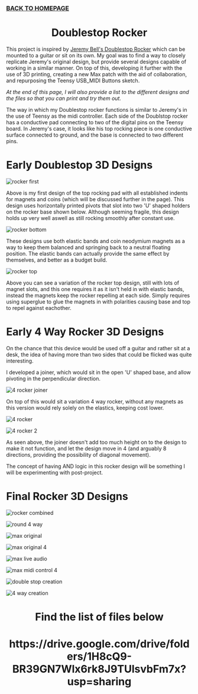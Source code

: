 ### [BACK TO HOMEPAGE](https://ejwilcoxprojects.github.io)

<h1 align="center">Doublestop Rocker</h1>


This project is inspired by [Jeremy Bell's Doublestop Rocker](https://www.youtube.com/watch?v=v0ewoMDygK0) which can be mounted to a guitar or sit on its own. My goal was to find a way to closely replicate Jeremy's original design, but provide several designs capable of working in a similar manner. On top of this, developing it further with the use of 3D printing, creating a new Max patch with the aid of collaboration, and repurposing the Teensy USB_MIDI Buttons sketch.

*At the end of this page, I will also provide a list to the different designs and the files so that you can print and try them out.*

The way in which my Doublestop rocker functions is similar to Jeremy's in the use of Teensy as the midi controller. Each side of the Doublstop rocker has a conductive pad connecting to two of the digital pins on the Teensy board. In Jeremy's case, it looks like his top rocking piece is one conductive surface connected to ground, and the base is connected to two different pins.

# Early Doublestop 3D Designs

![rocker first](https://i.ibb.co/CzrPGDZ/Double-Stop-Rocker-Top-Variation-3-2022-Jul-31-10-47-06-AM-000-Customized-View6365680705-png-alpha.png)

Above is my first design of the top rocking pad with all established indents for magnets and coins (which will be discussed further in the page).
This design uses horizontally printed pivots that slot into two 'U' shaped holders on the rocker base shown below. Although seeming fragile, this design holds up very well aswell as still rocking smoothly after constant use. 

![rocker bottom](https://i.ibb.co/12x50jS/Rocker-base-design-dupe-2022-Jul-31-10-33-59-AM-000-Customized-View11890239674-png-alpha.png)

These designs use both elastic bands and coin neodymium magnets as a way to keep them balanced and springing back to a neutral floating position. The elastic bands can actually provide the same effect by themselves, and better as a budget build.

![rocker top](https://i.ibb.co/JRQ6S5J/Double-Stop-Rocker-Top-Variation-3-bar-2022-Jul-31-10-32-04-AM-000-Customized-View21107458359-png-al.png)

Above you can see a variation of the rocker top design, still with lots of magnet slots, and this one requires it as it isn't held in with elastic bands, instead the magnets keep the rocker repelling at each side. Simply requires using superglue to glue the magnets in with polarities causing base and top to repel against eachother.

# Early 4 Way Rocker 3D Designs

On the chance that this device would be used off a guitar and rather sit at a desk, the idea of having more than two sides that could be flicked was quite interesting. 

I developed a joiner, which would sit in the open 'U' shaped base, and allow pivoting in the perpendicular direction.

![4 rocker joiner](https://i.ibb.co/SxdJfRG/Double-Stop-Rocker-joiner-2022-Jul-31-10-33-18-AM-000-Customized-View6896141530-png-alpha.png)

On top of this would sit a variation 4 way rocker, without any magnets as this version would rely solely on the elastics, keeping cost lower.

![4 rocker](https://i.ibb.co/w0r3HPX/Rocker-base-design-dupe-2-2022-Jul-31-10-36-46-AM-000-Customized-View1814049647-png-alpha.png)

![4 rocker 2](https://i.ibb.co/zsv0frX/Rocker-base-design-dupe-2-2022-Jul-31-10-38-13-AM-000-Customized-View3284865224-png-alpha.png)

As seen above, the joiner doesn't add too much height on to the design to make it not function, and let the design move in 4 (and arguably 8 directions, providing the possibility of diagonal movement).

The concept of having AND logic in this rocker design will be something I will be experimenting with post-project.

# Final Rocker 3D Designs

![rocker combined](https://i.ibb.co/syrTJrt/Rocker-base-design-dupe-bar-2022-Jul-31-10-31-40-AM-000-Customized-View23189622749-png-alpha.png)



![round 4 way](https://i.ibb.co/vJdGcMw/Rocker-base-design-dupe-2-2022-Jul-31-10-46-02-AM-000-Customized-View13011772815-png-alpha.png)



![max original](https://i.ibb.co/Xj3N65F/image-2022-08-01-132905863.png)

![max original 4](https://i.ibb.co/6n2dPTq/2nd-Patch.png)

![max live audio](https://i.ibb.co/Yy6F9Nd/3rd-Patch.png)

![max midi control 4](https://i.ibb.co/bBMXckN/4th-Patch.png)

![double stop creation](https://i.ibb.co/4Pf6RkM/DSC-3881.jpg)

![4 way creation](https://i.ibb.co/N7byqQV/DSC-3883.jpg)













<h1 align="center">Find the list of files below</h1>
<h1 align="center">https://drive.google.com/drive/folders/1H8cQ9-BR39GN7Wlx6rk8J9TUlsvbFm7x?usp=sharing</h1>
